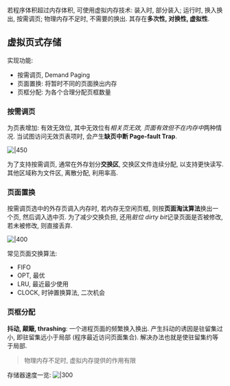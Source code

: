 若程序体积超过内存体积, 可使用虚拟内存技术: 装入时, 部分装入; 运行时, 换入换出, 按需调页; 物理内存不足时, 不需要的换出. 其存在**多次性, 对换性, 虚拟性**.

## 虚拟页式存储

实现功能:
- 按需调页, Demand Paging
- 页面置换: 将暂时不同的页面换出内存
- 页框分配: 为各个合理分配页框数量

### 按需调页

为页表增加: 有效无效位, 其中无效位有*相关页无效, 页面有效但不在内存中*两种情况. 当试图访问无效页表项时, 会产生**缺页中断 Page-fault Trap**.

![|450](Pasted%20image%2020230621083243.png)

为了支持按需调页, 通常在外存划分**交换区**, 交换区文件连续分配, 以支持更快读写. 其他区域称为文件区, 离散分配, 利用率高.

### 页面置换

按需调页选中的外存页调入内存时, 若内存无空闲页框, 则按**页面淘汰算法**换出一个页, 然后调入选中页. 为了减少交换负担, 还用*脏位 dirty bit*记录页面是否被修改, 若未被修改, 则直接丢弃.

![|400](Pasted%20image%2020230621091127.png)

常见页面交换算法:
- FIFO
- OPT, 最优
- LRU, 最近最少使用
- CLOCK, 时钟置换算法, 二次机会

### 页框分配

**抖动, 颠簸, thrashing**: 一个进程页面的频繁换入换出. 产生抖动的诱因是驻留集过小, 即驻留集远小于局部 (程序最近访问页面集合). 解决办法也就是使驻留集约等于局部.

> 物理内存不足时, 虚拟内存提供的作用有限

存储器速度一览:
![|300](Pasted%20image%2020230621085421.png)